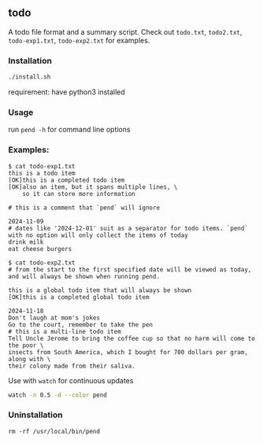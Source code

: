 ## todo

A todo file format and a summary script. Check out `todo.txt`, `todo2.txt`, `todo-exp1.txt`, `todo-exp2.txt` for examples.

### Installation

```sh
./install.sh
```

requirement: have python3 installed

### Usage

run `pend -h` for command line options

### Examples:

```todo
$ cat todo-exp1.txt
this is a todo item
[OK]this is a completed todo item
[OK]also an item, but it spans multiple lines, \
    so it can store more information

# this is a comment that `pend` will ignore

2024-11-09
# dates like '2024-12-01' suit as a separator for todo items. `pend` with no option will only collect the items of today
drink milk
eat cheese burgers

$ cat todo-exp2.txt
# from the start to the first specified date will be viewed as today,
and will always be shown when running pend.

this is a global todo item that will always be shown
[OK]this is a completed global todo item

2024-11-18
Don't laugh at mom's jokes
Go to the court, remember to take the pen
# this is a multi-line todo item
Tell Uncle Jerome to bring the coffee cup so that no harm will come to the poor \
insects from South America, which I bought for 700 dollars per gram, along with \
their colony made from their saliva.
```

Use with `watch` for continuous updates
```bash
watch -n 0.5 -d --color pend
```

### Uninstallation
```
rm -rf /usr/local/bin/pend
```
